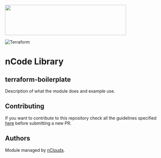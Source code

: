 <p align="left"><img width="400" height="100" src="https://www.nclouds.com/img/nclouds-logo.svg"></p>  

![Terraform](https://github.com/nclouds/terraform-boilerplate/workflows/Terraform/badge.svg)
# nCode Library

## terraform-boilerplate

Description of what the module does and example use.

<!-- BEGINNING OF PRE-COMMIT-TERRAFORM DOCS HOOK -->

<!-- END OF PRE-COMMIT-TERRAFORM DOCS HOOK -->

## Contributing
If you want to contribute to this repository check all the guidelines specified [here](.github/CONTRIBUTING.md) before submitting a new PR.

## Authors

Module managed by [nClouds](https://github.com/nclouds).

